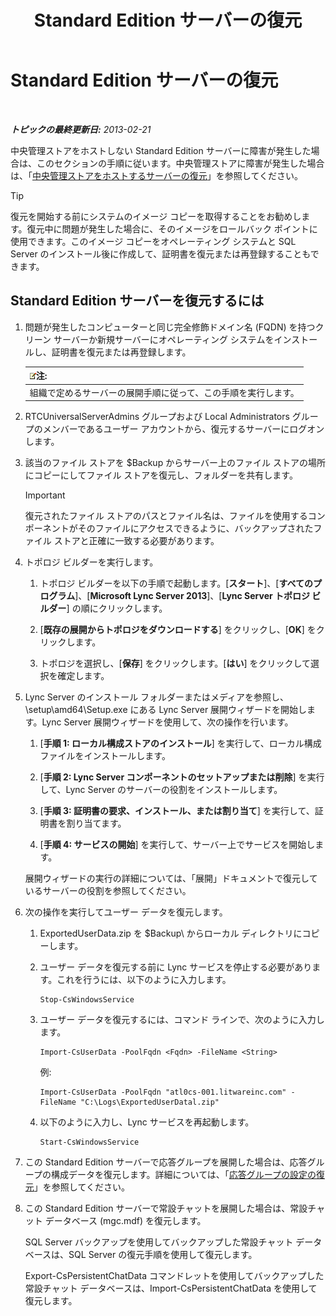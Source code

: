 ﻿---
title: Standard Edition サーバーの復元
TOCTitle: Standard Edition サーバーの復元
ms:assetid: d1845663-3138-4fd6-b3e7-337e294d40d8
ms:mtpsurl: https://technet.microsoft.com/ja-jp/library/Hh202190(v=OCS.15)
ms:contentKeyID: 52056709
ms.date: 05/19/2016
mtps_version: v=OCS.15
ms.translationtype: HT
---

# Standard Edition サーバーの復元

 

_**トピックの最終更新日:** 2013-02-21_

中央管理ストアをホストしない Standard Edition サーバーに障害が発生した場合は、このセクションの手順に従います。中央管理ストアに障害が発生した場合は、「[中央管理ストアをホストするサーバーの復元](lync-server-2013-restoring-the-server-hosting-the-central-management-store.md)」を参照してください。


> [!TIP]
> 復元を開始する前にシステムのイメージ コピーを取得することをお勧めします。復元中に問題が発生した場合に、そのイメージをロールバック ポイントに使用できます。このイメージ コピーをオペレーティング システムと SQL Server のインストール後に作成して、証明書を復元または再登録することもできます。



## Standard Edition サーバーを復元するには

1.  問題が発生したコンピューターと同じ完全修飾ドメイン名 (FQDN) を持つクリーン サーバーか新規サーバーにオペレーティング システムをインストールし、証明書を復元または再登録します。
    
    <table>
    <thead>
    <tr class="header">
    <th><img src="images/Gg412781.note(OCS.15).gif" title="note" alt="note" />注:</th>
    </tr>
    </thead>
    <tbody>
    <tr class="odd">
    <td>組織で定めるサーバーの展開手順に従って、この手順を実行します。</td>
    </tr>
    </tbody>
    </table>


2.  RTCUniversalServerAdmins グループおよび Local Administrators グループのメンバーであるユーザー アカウントから、復元するサーバーにログオンします。

3.  該当のファイル ストアを $Backup からサーバー上のファイル ストアの場所にコピーにしてファイル ストアを復元し、フォルダーを共有します。
    

    > [!IMPORTANT]
    > 復元されたファイル ストアのパスとファイル名は、ファイルを使用するコンポーネントがそのファイルにアクセスできるように、バックアップされたファイル ストアと正確に一致する必要があります。



4.  トポロジ ビルダーを実行します。
    
    1.  トポロジ ビルダーを以下の手順で起動します。\[**スタート**\]、\[**すべてのプログラム**\]、\[**Microsoft Lync Server 2013**\]、\[**Lync Server トポロジ ビルダー**\] の順にクリックします。
    
    2.  \[**既存の展開からトポロジをダウンロードする**\] をクリックし、\[**OK**\] をクリックします。
    
    3.  トポロジを選択し、\[**保存**\] をクリックします。\[**はい**\] をクリックして選択を確定します。

5.  Lync Server のインストール フォルダーまたはメディアを参照し、\\setup\\amd64\\Setup.exe にある Lync Server 展開ウィザードを開始します。Lync Server 展開ウィザードを使用して、次の操作を行います。
    
    1.  \[**手順 1: ローカル構成ストアのインストール**\] を実行して、ローカル構成ファイルをインストールします。
    
    2.  \[**手順 2: Lync Server コンポーネントのセットアップまたは削除**\] を実行して、Lync Server のサーバーの役割をインストールします。
    
    3.  \[**手順 3: 証明書の要求、インストール、または割り当て**\] を実行して、証明書を割り当てます。
    
    4.  \[**手順 4: サービスの開始**\] を実行して、サーバー上でサービスを開始します。
    
    展開ウィザードの実行の詳細については、「展開」ドキュメントで復元しているサーバーの役割を参照してください。

6.  次の操作を実行してユーザー データを復元します。
    
    1.  ExportedUserData.zip を $Backup\\ からローカル ディレクトリにコピーします。
    
    2.  ユーザー データを復元する前に Lync サービスを停止する必要があります。これを行うには、以下のように入力します。
        
            Stop-CsWindowsService
    
    3.  ユーザー データを復元するには、コマンド ラインで、次のように入力します。
        
            Import-CsUserData -PoolFqdn <Fqdn> -FileName <String>
        
        例:
        
            Import-CsUserData -PoolFqdn "atl0cs-001.litwareinc.com" -FileName "C:\Logs\ExportedUserDatal.zip"
    
    4.  以下のように入力し、Lync サービスを再起動します。
        
            Start-CsWindowsService

7.  この Standard Edition サーバーで応答グループを展開した場合は、応答グループの構成データを復元します。詳細については、「[応答グループの設定の復元](lync-server-2013-restoring-response-group-settings.md)」を参照してください。

8.  この Standard Edition サーバーで常設チャットを展開した場合は、常設チャット データベース (mgc.mdf) を復元します。
    
    SQL Server バックアップを使用してバックアップした常設チャット データベースは、SQL Server の復元手順を使用して復元します。
    
    Export-CsPersistentChatData コマンドレットを使用してバックアップした常設チャット データベースは、Import-CsPersistentChatData を使用して復元します。


